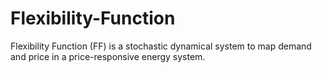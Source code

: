 # Flexibility-Function
Flexibility Function (FF) is a stochastic dynamical system to map demand and price in a price-responsive energy system.
